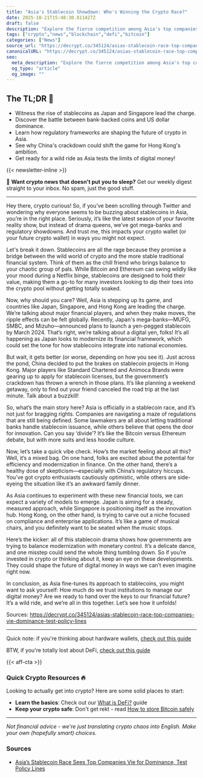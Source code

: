 ```yaml
---
title: "Asia's Stablecoin Showdown: Who's Winning the Crypto Race?"
date: 2025-10-21T15:48:30.811427Z
draft: false
description: "Explore the fierce competition among Asia's top companies in the stablecoin arena and what it means for crypto, Bitcoin, and DeFi."
tags: ["crypto","news","blockchain","defi","bitcoin"]
categories: ["News"]
source_url: "https://decrypt.co/345124/asias-stablecoin-race-top-companies-vie-dominance-test-policy-lines"
canonicalURL: "https://decrypt.co/345124/asias-stablecoin-race-top-companies-vie-dominance-test-policy-lines"
seo:
  meta_description: "Explore the fierce competition among Asia's top companies in the stablecoin arena and what it means for crypto, Bitcoin, and DeFi."
  og_type: "article"
  og_image: ""
---
```


## The TL;DR 📝

- Witness the rise of stablecoins as Japan and Singapore lead the charge.
- Discover the battle between bank-backed coins and US dollar dominance.
- Learn how regulatory frameworks are shaping the future of crypto in Asia.
- See why China's crackdown could shift the game for Hong Kong's ambition.
- Get ready for a wild ride as Asia tests the limits of digital money!

{{< newsletter-inline >}}

📧 **Want crypto news that doesn't put you to sleep?** Get our weekly digest straight to your inbox. No spam, just the good stuff.

---

Hey there, crypto curious! So, if you’ve been scrolling through Twitter and wondering why everyone seems to be buzzing about stablecoins in Asia, you’re in the right place. Seriously, it’s like the latest season of your favorite reality show, but instead of drama queens, we’ve got mega-banks and regulatory showdowns. And trust me, this impacts your crypto wallet (or your future crypto wallet) in ways you might not expect.

Let's break it down. Stablecoins are all the rage because they promise a bridge between the wild world of crypto and the more stable traditional financial system. Think of them as the chill friend who brings balance to your chaotic group of pals. While Bitcoin and Ethereum can swing wildly like your mood during a Netflix binge, stablecoins are designed to hold their value, making them a go-to for many investors looking to dip their toes into the crypto pool without getting totally soaked.

Now, why should you care? Well, Asia is stepping up its game, and countries like Japan, Singapore, and Hong Kong are leading the charge. We’re talking about major financial players, and when they make moves, the ripple effects can be felt globally. Recently, Japan's mega-banks—MUFG, SMBC, and Mizuho—announced plans to launch a yen-pegged stablecoin by March 2024. That’s right, we’re talking about a digital yen, folks! It’s all happening as Japan looks to modernize its financial framework, which could set the tone for how stablecoins integrate into national economies.

But wait, it gets better (or worse, depending on how you see it). Just across the pond, China decided to put the brakes on stablecoin projects in Hong Kong. Major players like Standard Chartered and Animoca Brands were gearing up to apply for stablecoin licenses, but the government’s crackdown has thrown a wrench in those plans. It’s like planning a weekend getaway, only to find out your friend canceled the road trip at the last minute. Talk about a buzzkill!

So, what’s the main story here? Asia is officially in a stablecoin race, and it’s not just for bragging rights. Companies are navigating a maze of regulations that are still being defined. Some lawmakers are all about letting traditional banks handle stablecoin issuance, while others believe that opens the door for innovation. Can you say ‘divide’? It’s like the Bitcoin versus Ethereum debate, but with more suits and less hoodie culture.

Now, let’s take a quick vibe check. How’s the market feeling about all this? Well, it’s a mixed bag. On one hand, folks are excited about the potential for efficiency and modernization in finance. On the other hand, there’s a healthy dose of skepticism—especially with China’s regulatory hiccups. You’ve got crypto enthusiasts cautiously optimistic, while others are side-eyeing the situation like it’s an awkward family dinner.

As Asia continues to experiment with these new financial tools, we can expect a variety of models to emerge. Japan is aiming for a steady, measured approach, while Singapore is positioning itself as the innovation hub. Hong Kong, on the other hand, is trying to carve out a niche focused on compliance and enterprise applications. It’s like a game of musical chairs, and you definitely want to be seated when the music stops.

Here’s the kicker: all of this stablecoin drama shows how governments are trying to balance modernization with monetary control. It’s a delicate dance, and one misstep could send the whole thing tumbling down. So if you’re invested in crypto or thinking about it, keep an eye on these developments. They could shape the future of digital money in ways we can’t even imagine right now.

In conclusion, as Asia fine-tunes its approach to stablecoins, you might want to ask yourself: How much do we trust institutions to manage our digital money? Are we ready to hand over the keys to our financial future? It’s a wild ride, and we’re all in this together. Let’s see how it unfolds!

Sources:
https://decrypt.co/345124/asias-stablecoin-race-top-companies-vie-dominance-test-policy-lines

---

Quick note: if you're thinking about hardware wallets, [check out this guide](/pages/best-hardware-wallets/)

BTW, if you're totally lost about DeFi, [check out this guide](/pages/what-is-defi/)

{{< aff-cta >}}

### Quick Crypto Resources 🔥

Looking to actually get into crypto? Here are some solid places to start:
- **Learn the basics**: Check out our [What is DeFi?](/pages/what-is-defi/) guide
- **Keep your crypto safe**: Don't get rekt - read [How to store Bitcoin safely](/pages/how-to-store-bitcoin-safely/)


---

_Not financial advice - we're just translating crypto chaos into English. Make your own (hopefully smart) choices._

### Sources
- [Asia’s Stablecoin Race Sees Top Companies Vie for Dominance, Test Policy Lines](https://decrypt.co/345124/asias-stablecoin-race-top-companies-vie-dominance-test-policy-lines)

